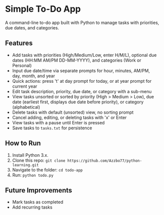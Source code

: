 # Simple To-Do App
A command-line to-do app built with Python to manage tasks with priorities, due dates, and categories.

## Features
- Add tasks with priorities (High/Medium/Low, enter H/M/L), optional due dates (HH:MM AM/PM DD-MM-YYYY), and categories (Work or Personal)
- Input due date/time via separate prompts for hour, minutes, AM/PM, day, month, and year
- Quick actions: press 't' at day prompt for today, or at year prompt for current year
- Edit task description, priority, due date, or category with a sub-menu
- View tasks unsorted or sorted by priority (High > Medium > Low), due date (earliest first, displays due date before priority), or category (alphabetical)
- Delete tasks with default (unsorted) view, no sorting prompt
- Cancel adding, editing, or deleting tasks with 'x' or Enter
- View tasks with a pause until Enter is pressed
- Save tasks to `tasks.txt` for persistence

## How to Run
1. Install Python 3.x.
2. Clone this repo: `git clone https://github.com/Azzbo77/python-learning.git`
3. Navigate to the folder: `cd todo-app`
4. Run: `python todo.py`

## Future Improvements
- Mark tasks as completed
- Add recurring tasks